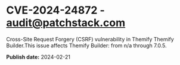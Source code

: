 # CVE-2024-24872 - audit@patchstack.com

Cross-Site Request Forgery (CSRF) vulnerability in Themify Themify Builder.This issue affects Themify Builder: from n/a through 7.0.5.



**Publish date:** 2024-02-21
